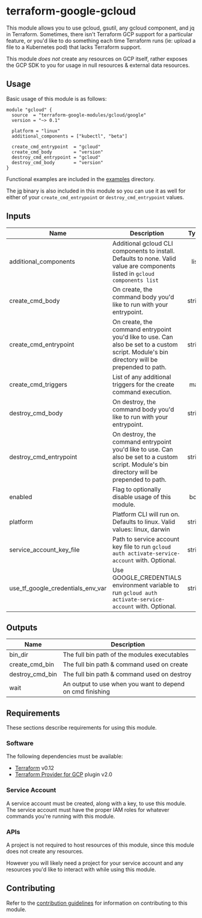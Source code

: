 # terraform-google-gcloud

This module allows you to use gcloud, gsutil, any gcloud component, and jq in Terraform. Sometimes, there isn't Terraform GCP support for a particular feature, or you'd like to do something each time Terraform runs (ie: upload a file to a Kubernetes pod) that lacks Terraform support.

This module *does not* create any resources on GCP itself, rather exposes the GCP SDK to you for usage in null resources & external data resources.

## Usage

Basic usage of this module is as follows:

```hcl
module "gcloud" {
  source  = "terraform-google-modules/gcloud/google"
  version = "~> 0.1"

  platform = "linux"
  additional_components = ["kubectl", "beta"]

  create_cmd_entrypoint  = "gcloud"
  create_cmd_body        = "version"
  destroy_cmd_entrypoint = "gcloud"
  destroy_cmd_body       = "version"
}
```

Functional examples are included in the
[examples](./examples/) directory.

The [jq](https://stedolan.github.io/jq/) binary is also included in this module so you can use it as well for either of your `create_cmd_entrypoint` or `destroy_cmd_entrypoint` values.

<!-- BEGINNING OF PRE-COMMIT-TERRAFORM DOCS HOOK -->
## Inputs

| Name | Description | Type | Default | Required |
|------|-------------|:----:|:-----:|:-----:|
| additional\_components | Additional gcloud CLI components to install. Defaults to none. Valid value are components listed in `gcloud components list` | list | `<list>` | no |
| create\_cmd\_body | On create, the command body you'd like to run with your entrypoint. | string | `"info"` | no |
| create\_cmd\_entrypoint | On create, the command entrypoint you'd like to use. Can also be set to a custom script. Module's bin directory will be prepended to path. | string | `"gcloud"` | no |
| create\_cmd\_triggers | List of any additional triggers for the create command execution. | map | `<map>` | no |
| destroy\_cmd\_body | On destroy, the command body you'd like to run with your entrypoint. | string | `"info"` | no |
| destroy\_cmd\_entrypoint | On destroy, the command entrypoint you'd like to use.  Can also be set to a custom script. Module's bin directory will be prepended to path. | string | `"gcloud"` | no |
| enabled | Flag to optionally disable usage of this module. | bool | `"true"` | no |
| platform | Platform CLI will run on. Defaults to linux. Valid values: linux, darwin | string | `"linux"` | no |
| service\_account\_key\_file | Path to service account key file to run `gcloud auth activate-service-account` with. Optional. | string | `""` | no |
| use\_tf\_google\_credentials\_env\_var | Use GOOGLE_CREDENTIALS environment variable to run `gcloud auth activate-service-account` with. Optional. | string | `"false"` | no |

## Outputs

| Name | Description |
|------|-------------|
| bin\_dir | The full bin path of the modules executables |
| create\_cmd\_bin | The full bin path & command used on create |
| destroy\_cmd\_bin | The full bin path & command used on destroy |
| wait | An output to use when you want to depend on cmd finishing |

<!-- END OF PRE-COMMIT-TERRAFORM DOCS HOOK -->

## Requirements

These sections describe requirements for using this module.

### Software

The following dependencies must be available:

- [Terraform][terraform] v0.12
- [Terraform Provider for GCP][terraform-provider-gcp] plugin v2.0

### Service Account

A service account must be created, along with a key, to use this module.
The service account must have the proper IAM roles for whatever
commands you're running with this module.

### APIs

A project is not required to host resources of this module, since
this module does not create any resources.

However you will likely need a project for your service account
and any resources you'd like to interact with while using this module.

## Contributing

Refer to the [contribution guidelines](./CONTRIBUTING.md) for
information on contributing to this module.

[iam-module]: https://registry.terraform.io/modules/terraform-google-modules/iam/google
[project-factory-module]: https://registry.terraform.io/modules/terraform-google-modules/project-factory/google
[terraform-provider-gcp]: https://www.terraform.io/docs/providers/google/index.html
[terraform]: https://www.terraform.io/downloads.html

